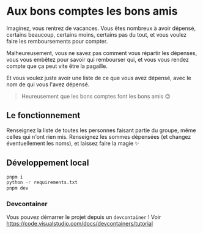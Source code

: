 # Aux bons comptes les bons amis


Imaginez, vous rentrez de vacances. Vous êtes nombreux à avoir dépensé, certains beaucoup, certains moins, certains pas du tout, et vous voulez faire les remboursements pour compter.

Malheureusement, vous ne savez pas comment vous répartir les dépenses, vous vous embêtez pour savoir qui rembourser qui, et vous vous rendez compte que ça peut vite être la pagaille.

Et vous voulez juste avoir une liste de ce que vous avez dépensé, avec le nom de qui vous l'avez dépensé.

> Heureusement que les bons comptes font les bons amis 😉

## Le fonctionnement

Renseignez la liste de toutes les personnes faisant partie du groupe, même celles qui n'ont rien mis. Renseignez les sommes dépensées (et changez éventuellement les noms), et laissez faire la magie ✨

## Développement local

```sh
pnpm i
python -r requirements.txt
pnpm dev
```

### Devcontainer

Vous pouvez démarrer le projet depuis un `devcontainer` ! Voir <https://code.visualstudio.com/docs/devcontainers/tutorial>
